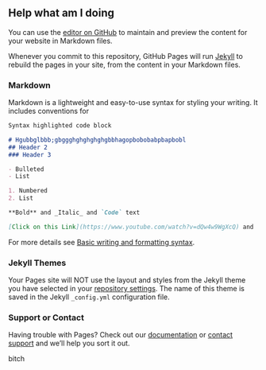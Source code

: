 ## Help what am I doing

You can use the [editor on GitHub](https://github.com/StarlightReactor/starlightreactor.github.io/edit/main/README.md) to maintain and preview the content for your website in Markdown files.

Whenever you commit to this repository, GitHub Pages will run [Jekyll](https://jekyllrb.com/) to rebuild the pages in your site, from the content in your Markdown files.

### Markdown

Markdown is a lightweight and easy-to-use syntax for styling your writing. It includes conventions for

```markdown
Syntax highlighted code block

# Hgubbglbbb;gbggghghghghghgbbhagopbobobabpbapbobl
## Header 2
### Header 3

- Bulleted
- List

1. Numbered
2. List

**Bold** and _Italic_ and `Code` text

[Click on this Link](https://www.youtube.com/watch?v=dQw4w9WgXcQ) and ![Image](src)
```

For more details see [Basic writing and formatting syntax](https://docs.github.com/en/github/writing-on-github/getting-started-with-writing-and-formatting-on-github/basic-writing-and-formatting-syntax).

### Jekyll Themes

Your Pages site will NOT use the layout and styles from the Jekyll theme you have selected in your [repository settings](https://github.com/StarlightReactor/starlightreactor.github.io/settings/pages). The name of this theme is saved in the Jekyll `_config.yml` configuration file.

### Support or Contact

Having trouble with Pages? Check out our [documentation](https://docs.github.com/categories/github-pages-basics/) or [contact support](https://support.github.com/contact) and we’ll help you sort it out.







bitch
